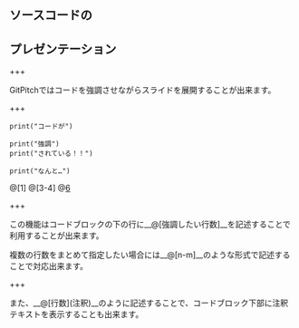 ## ソースコードの
## プレゼンテーション

+++

GitPitchではコードを強調させながらスライドを展開することが出来ます。

+++

```
print("コードが")

print("強調")
print("されている！！")

print("なんと…")
```

@[1]
@[3-4]
@[6](注釈もつけられます！)

+++

この機能はコードブロックの下の行に__@[強調したい行数]__を記述することで利用することが出来ます。

複数の行数をまとめて指定したい場合には__@[n-m]__のような形式で記述することで対応出来ます。

+++

また、__@[行数]\(注釈\)__のように記述することで、コードブロック下部に注釈テキストを表示することも出来ます。
